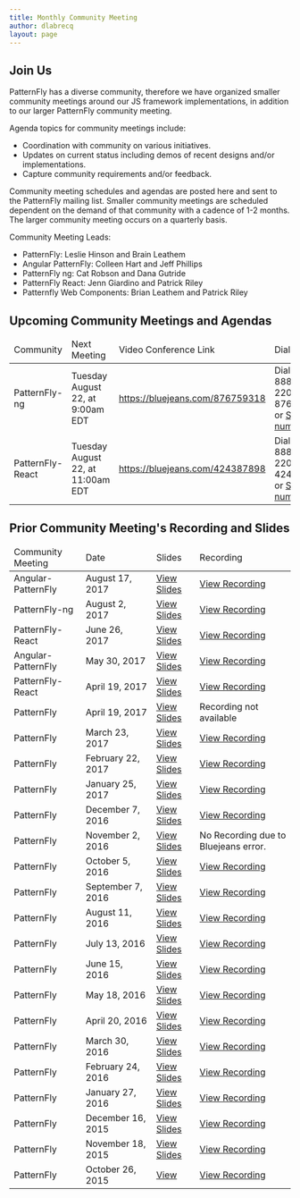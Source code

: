 ```yaml
---
title: Monthly Community Meeting
author: dlabrecq
layout: page
---
```

<!--<p>Join us at our next Community Meeting on <b><a href="https://www.timeanddate.com/worldclock/fixedtime.html?msg=April+Community+Meeting&iso=20170419T10&p1=207&ah=1">April 19 at 10AM EST</a></b>.</p>
<p>Join the BlueJeans Video Conference: <a href="https://bluejeans.com/985415746">https://bluejeans.com/985415746</a>.</p>
<p>Or, dial in via phone:</p>
<ul>
  <li>Call-in number: 1-800-451-8679</li>
  <li>Meeting ID: 985415746</li>
</ul>-->

<h2>Join Us</h2>

<p>PatternFly has a diverse community, therefore we have organized smaller community meetings around our JS framework implementations, in addition to our larger PatternFly community meeting.</p>

<p>Agenda topics for community meetings include:</p>
<ul>
<li>Coordination with community on various initiatives.</li>
<li>Updates on current status including demos of recent designs and/or implementations.</li>
<li>Capture community requirements and/or feedback.</li>
</ul>

<p>Community meeting schedules and agendas are posted here and sent to the PatternFly mailing list. Smaller community meetings are scheduled dependent on the demand of that community with a cadence of 1-2 months. The larger community meeting occurs on a quarterly basis.</p>

<p>Community Meeting Leads:<p>
<ul>
<li>PatternFly: Leslie Hinson and Brain Leathem</li>
<li>Angular PatternFly: Colleen Hart and Jeff Phillips</li>
<li>PatternFly ng: Cat Robson and Dana Gutride</li>
<li>PatternFly React: Jenn Giardino and Patrick Riley</li>
<li>Patternfly Web Components: Brian Leathem and Patrick Riley </li>
</ul>

<h2>Upcoming Community Meetings and Agendas</h2>
<table class="table table-bordered">
  <thead>
    <tr>
      <td>Community</td>
      <td>Next Meeting</td>
      <td>Video Conference Link</td>
      <td>Dial-in Info</td>
      <td>Agenda</td>
    </tr>
  </thead>

  <tbody>
    <tr>
      <td>PatternFly-ng</td>
      <td>Tuesday August 22, at 9:00am EDT</td>
      <td><a target="blank" href="https://bluejeans.com/876759318">https://bluejeans.com/876759318</a></td>
      <td>Dial: 1-888-847-2201, ID: 876759318 or <a href="http://bluejeans.com/premium-numbers">See all numbers</a></td>
      <td><a target="blank" href="https://github.com/patternfly/patternfly-ng/blob/master/resources/community-meetings/2017-08-22_communitymtg_agenda.md">View Agenda</a></td>
    </tr>
    <tr>
      <td>PatternFly-React</td>
      <td>Tuesday August 22, at 11:00am EDT</td>
      <td><a target="blank" href="https://bluejeans.com/424387898">https://bluejeans.com/424387898</a></td>
      <td>Dial: 1-888-847-2201, ID: 424387898 or <a href="http://bluejeans.com/premium-numbers">See all numbers</a></td>
      <td><a target="blank" href="https://github.com/patternfly/patternfly-react/wiki/PatternFly-React-Community-Meeting">View Agenda</a></td>
    </tr>
  </tbody>
</table>


<h2>Prior Community Meeting's Recording and Slides</h2>
<table class="table table-bordered">
  <thead>
    <tr>
      <td>Community Meeting</td>
      <td>Date</td>
      <td>Slides</td>
      <td>Recording</td>
    </tr>
  </thead>

  <tbody>
  <tr>
    <td>Angular-PatternFly</td>
    <td>August 17, 2017</td>
    <td><a href="https://github.com/patternfly/patternfly-design/blob/master/resources/community-meetings/angular-patternfly-community/Angular%20PatternFly%20Community%20Meeting%2008-2017.pdf">View Slides</a></td>
    <td><a target="blank" href="https://bluejeans.com/s/sPZk/">View Recording</a></td>
  </tr>
    <tr>
      <td>PatternFly-ng</td>
      <td>August 2, 2017</td>
      <td><a href="https://github.com/patternfly/patternfly-ng/blob/master/resources/community-meetings/2017-08-02_communitymtg_slides.pdf">View Slides</a></td>
      <td><a target="blank" href="https://bluejeans.com/s/23_w6">View Recording</a></td>
    </tr>
    <tr>
      <td>PatternFly-React</td>
      <td>June 26, 2017</td>
      <td><a href="https://www.dropbox.com/s/f4ho9bhcrclyozq/PatternFly%20React%20June%202017%20Update.pdf?dl=0">View Slides</a></td>
      <td><a target="blank" href="https://bluejeans.com/s/mwqtB/">View Recording</a></td>
    </tr>
    <tr>
      <td>Angular-PatternFly</td>
      <td>May 30, 2017</td>
      <td><a href="https://www.dropbox.com/s/3be8hm94oyi3vz1/May%202017%20Angular%20PatternFly%20Community%20Meeting.pdf?dl=0">View Slides</a></td>
      <td><a target="blank" href="https://bluejeans.com/s/rHmNY/">View Recording</a></td>
    </tr>
    <tr>
      <td>PatternFly-React</td>
      <td>April 19, 2017</td>
      <td><a href="https://docs.google.com/presentation/d/1CZA5OAYwQGUSn6BO8wtJC3b-0OVlVlu6HvKooLU5pNE/edit#slide=id.g1cf4dff9ec_0_299">View Slides</a></td>
      <td><a target="blank" href="https://bluejeans.com/s/vBR02">View Recording</a></td>
    </tr>
    <tr>
      <td>PatternFly</td>
      <td>April 19, 2017</td>
      <td><a href="https://github.com/patternfly/patternfly-design/blob/master/resources/community-meetings/PatternFly%20Community%20Meeting%202017-04.pdf">View Slides</a></td>
      <td>Recording not available</td>
    </tr>
    <tr>
      <td>PatternFly</td>
      <td>March 23, 2017</td>
      <td><a href="https://github.com/patternfly/patternfly-design/blob/master/resources/community-meetings/PatternFly%20Community%20Meeting%202017-03.pdf">View Slides</a></td>
      <td><a target="blank" href="https://bluejeans.com/s/Xj1Cr">View Recording</a></td>
    </tr>
    <tr>
      <td>PatternFly</td>
      <td>February 22, 2017</td>
      <td><a href="https://github.com/patternfly/patternfly-design/blob/master/resources/community-meetings/PatternFly%20Community%20Meeting%202017-02.pdf">View Slides</a></td>
      <td><a target="blank" href="https://bluejeans.com/s/Cnu5T/">View Recording</a></td>
    </tr>
    <tr>
      <td>PatternFly</td>
      <td>January 25, 2017</td>
      <td><a href="https://github.com/patternfly/patternfly-design/blob/master/resources/community-meetings/PatternFly%20Community%20Meeting%202017-01.pdf">View Slides</a></td>
      <td><a target="blank" href="https://bluejeans.com/s/UQbyU/">View Recording</a></td>
    </tr>
    <tr>
      <td>PatternFly</td>
      <td>December 7, 2016</td>
      <td><a href="https://www.dropbox.com/s/kknzi0altkcd6fy/PatternFly%20Community%20Meeting%202016-12.pdf?dl=0">View Slides</a></td>
      <td><a target="blank" href="https://bluejeans.com/s/tvGXE/">View Recording</a></td>
    </tr>
    <tr>
      <td>PatternFly</td>
      <td>November 2, 2016</td>
      <td><a href="https://www.dropbox.com/s/q9sue4oqeb9rzd9/PatternFly%20Community%20Meeting%202016-11.pdf?dl=0">View Slides</a></td>
      <td>No Recording due to Bluejeans error.</td>
    </tr>
    <tr>
      <td>PatternFly</td>
      <td>October 5, 2016</td>
      <td><a href="https://www.dropbox.com/s/bw81zc0cguag7z7/PatternFly%20Community%20Meeting%202016-10.pdf?dl=0">View Slides</a></td>
      <td><a target="blank" href="https://bluejeans.com/s/PZdLS/">View Recording</a></td>
    </tr>
    <tr>
      <td>PatternFly</td>
      <td>September 7, 2016</td>
      <td><a href="https://www.dropbox.com/s/fp3p58n9wmfgnvt/PatternFly%20Community%20Meeting%202016-09.pdf?dl=0">View Slides</a></td>
      <td><a target="blank" href="https://bluejeans.com/s/aNH4r/">View Recording</a></td>
    </tr>
    <tr>
      <td>PatternFly</td>
      <td>August 11, 2016</td>
      <td><a href="https://www.dropbox.com/s/avsmiitfjko7l7t/PatternFly%20Community%20Meeting%202016-08.pdf?dl=0">View Slides</a></td>
      <td><a target="blank" href="https://bluejeans.com/s/aa4d/">View Recording</a></td>
    </tr>
    <tr>
      <td>PatternFly</td>
      <td>July 13, 2016</td>
      <td><a href="https://www.dropbox.com/s/fnoy4qkvd18vk67/PatternFly%20Community%20Meeting%202016-07.pdf?dl=0">View Slides</a></td>
      <td><a target="blank" href="https://bluejeans.com/s/a27m/">View Recording</a></td>
    </tr>
    <tr>
      <td>PatternFly</td>
      <td>June 15, 2016</td>
      <td><a href="https://www.dropbox.com/s/yg9u0lp2kziqzqb/PatternFly%20Community%20Meeting%202016-06.pdf?dl=0">View Slides</a></td>
      <td><a target="blank" href="https://bluejeans.com/s/9PLG/">View Recording</a></td>
    </tr>
    <tr>
      <td>PatternFly</td>
      <td>May 18, 2016</td>
      <td><a href="https://www.dropbox.com/s/gg2w5wls8kvd2lj/PatternFly%20Community%20Meeting%202016-05%20%281%29.pdf?dl=0">View Slides</a></td>
      <td><a target="blank" href="https://bluejeans.com/s/9FhO/">View Recording</a></td>
    </tr>
    <tr>
      <td>PatternFly</td>
      <td>April 20, 2016</td>
      <td><a href="https://www.dropbox.com/s/ou05dnqzy0zyxct/PatternFly%20Community%20Meeting%202016-04.pdf?dl=0">View Slides</a></td>
      <td><a target="blank" href="https://bluejeans.com/s/9w4A/">View Recording</a></td>
    </tr>
    <tr>
      <td>PatternFly</td>
      <td>March 30, 2016</td>
      <td><a href="https://www.dropbox.com/s/f0c69ai4ec2sjst/PatternFly%20Community%20Meeting%202016-03.pdf?dl=0">View Slides</a></td>
      <td><a target="blank" href="https://bluejeans.com/s/9mQW/">View Recording</a></td>
    </tr>
    <tr>
      <td>PatternFly</td>
      <td>February 24, 2016</td>
      <td><a href="https://www.dropbox.com/s/lh6ws2xblzv1cl1/PatternFly%20Community%20Meeting%202016-02.pdf?dl=0">View Slides</a></td>
      <td><a target="blank" href="https://bluejeans.com/s/9aM0/">View Recording</a></td>
    </tr>
    <tr>
      <td>PatternFly</td>
      <td>January 27, 2016</td>
      <td><a href="https://www.dropbox.com/s/z5e2obske4tl15t/PatternFly%20Community%20Meeting%202016-01.pdf?dl=0">View Slides</a></td>
      <td><a target="blank" href="https://bluejeans.com/s/91SG/">View Recording</a></td>
    </tr>
    <tr>
      <td>PatternFly</td>
      <td>December 16, 2015</td>
      <td><a href="https://www.dropbox.com/s/hwdoxrnlqmvqmp0/PatternFly%20Community%20Meeting%202015-12.pdf?dl=0">View Slides</a></td>
      <td><a target="blank" href="https://bluejeans.com/s/8Wh4/">View Recording</a></td>
    </tr>
    <tr>
      <td>PatternFly</td>
      <td>November 18, 2015</td>
      <td><a target="blank" href="https://www.dropbox.com/s/s156g46b3dvfyo1/PatternFly%20Community%20Meeting%202015-11.pdf?dl=0">View Slides</a></td>
      <td><a target="blank" href="https://bluejeans.com/s/8Per/">View Recording</a></td>
    </tr>
    <tr>
      <td>PatternFly</td>
      <td>October 26, 2015</td>
      <td><a target="blank" href="https://www.dropbox.com/s/9dgu2bu781o0bh2/PatternFly%20Community%20Meeting%202015-10.pdf?dl=0">View </a></td>
      <td><a target="blank" href="https://bluejeans.com/s/8KyT/">View Recording</a></td>
    </tr>
  </tbody>
</table>

